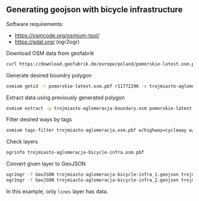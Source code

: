 ## Generating geojson with bicycle infrastructure

Software requirements:

* https://osmcode.org/osmium-tool/
* https://gdal.org/ (ogr2ogr)

Download OSM data from geofabrik

```bash
curl https://download.geofabrik.de/europe/poland/pomorskie-latest.osm.pbf -o pomorskie-latest.osm.pbf
```

Generate desired boundry polygon

```bash
osmium getid -r pomorskie-latest.osm.pbf r11772296 -o trojmiasto-aglomeracja-boundary.osm
```

Extract data using previously generated polygon

```bash
osmium extract -p trojmiasto-aglomeracja-boundary.osm pomorskie-latest.osm.pbf -o trojmiasto-aglomeracja.osm.pbf
```

Filter desired ways by tags

```bash
osmium tags-filter trojmiasto-aglomeracja.osm.pbf w/highway=cycleway w/bicycle=designated -o trojmiasto-aglomeracja-bicycle-infra.osm.pbf
```

Check layers

```bash
ogrinfo trojmiasto-aglomeracja-bicycle-infra.osm.pbf
```

Convert given layer to GeoJSON

```bash
ogr2ogr -f GeoJSON trojmiasto-aglomeracja-bicycle-infra_1.geojson trojmiasto-aglomeracja-bicycle-infra.osm.pbf lines
ogr2ogr -f GeoJSON trojmiasto-aglomeracja-bicycle-infra_2.geojson trojmiasto-aglomeracja-bicycle-infra.osm.pbf multilinestrings
```

In this example, only `lines` layer has data.

